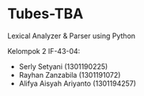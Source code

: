 # Tubes-TBA
Lexical Analyzer &amp; Parser using Python

Kelompok 2 IF-43-04:
- Serly Setyani (1301190225)
- Rayhan Zanzabila (1301191072)
- Alifya Aisyah Ariyanto (1301194257)
